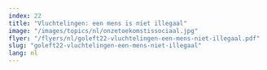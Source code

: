 ```yaml
---
index: 22
title: "Vluchtelingen: een mens is niet illegaal"
image: "/images/topics/nl/onzetoekomstissociaal.jpg"
flyer: "/flyers/nl/goleft22-vluchtelingen-een-mens-niet-illegaal.pdf"
slug: "goleft22-vluchtelingen-een-mens-niet-illegaal"
lang: nl
---
```

